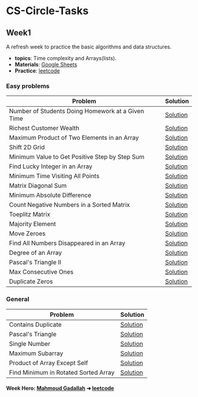 # **CS-Circle-Tasks**

## **Week1**
A refresh week to practice the basic algorithms and data structures.
- **topics**: Time complexity and Arrays(lists).
- **Materials**: [Google Sheets](https://docs.google.com/spreadsheets/d/1Zc5uWPGXg39mKxHvq_fjVmp6lh8dv1GiM1Tw6Mq9uQs/edit?usp=sharing)
- **Practice**: [leetcode](https://leetcode.com/)

### **Easy problems**
|Problem|Solution|
|----|----------|
| Number of Students Doing Homework at a Given Time | [Solution](https://leetcode.com/submissions/detail/801141030/) |
| Richest Customer Wealth | [Solution](https://leetcode.com/submissions/detail/801148089/) |
| Maximum Product of Two Elements in an Array | [Solution](https://leetcode.com/submissions/detail/801151164/) |
| Shift 2D Grid | [Solution](https://leetcode.com/submissions/detail/801845591/) |
| Minimum Value to Get Positive Step by Step Sum | [Solution](https://leetcode.com/submissions/detail/801159229/) |
| Find Lucky Integer in an Array | [Solution](https://leetcode.com/submissions/detail/801161188/) |
| Minimum Time Visiting All Points | [Solution](https://leetcode.com/submissions/detail/803133472/) |
| Matrix Diagonal Sum | [Solution](https://leetcode.com/submissions/detail/801827649/) |
| Minimum Absolute Difference | [Solution](https://leetcode.com/submissions/detail/801820092/) |
| Count Negative Numbers in a Sorted Matrix | [Solution](https://leetcode.com/submissions/detail/801812650/) |
| Toeplitz Matrix | [Solution](https://leetcode.com/submissions/detail/801810780/) |
| Majority Element | [Solution](https://leetcode.com/submissions/detail/801341208/) |
| Move Zeroes | [Solution](https://leetcode.com/submissions/detail/801332479/) |
| Find All Numbers Disappeared in an Array | [Solution](https://leetcode.com/submissions/detail/801338385/) |
| Degree of an Array | [Solution](https://leetcode.com/submissions/detail/801322935/) |
| Pascal's Triangle II | [Solution](https://leetcode.com/submissions/detail/801255586/) |
| Max Consecutive Ones | [Solution](https://leetcode.com/submissions/detail/801307247/) |
| Duplicate Zeros | [Solution](https://leetcode.com/submissions/detail/801304579/) |

### **General**
|Problem|Solution|
|----|----------|
| Contains Duplicate | [Solution](https://leetcode.com/submissions/detail/801864089/) |
| Pascal's Triangle | [Solution](https://leetcode.com/submissions/detail/801861643/) |
| Single Number | [Solution](https://leetcode.com/submissions/detail/801853333/) |
| Maximum Subarray | [Solution](https://leetcode.com/submissions/detail/801851472/) |
| Product of Array Except Self | [Solution](https://leetcode.com/submissions/detail/803145101/) |
| Find Minimum in Rotated Sorted Array | [Solution](https://leetcode.com/submissions/detail/803189430/) |

#### **Week Hero**: [Mahmoud Gadallah](https://github.com/m7moudGadallah) ➜ [leetcode](https://leetcode.com/m7moudGadallah/)

